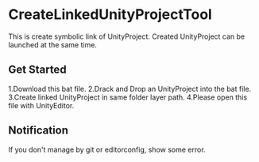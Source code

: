 # CreateLinkedUnityProjectTool

This is create symbolic link of UnityProject.
Created UnityProject can be launched at the same time.

## Get Started
1.Download this bat file.
2.Drack and Drop an UnityProject into the bat file.
3.Create linked UnityProject in same folder layer path.
4.Please open this file with UnityEditor.

## Notification
If you don't manage by git or editorconfig, show some error.
